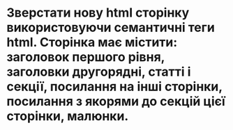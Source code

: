 # Зверстати нову html сторінку використовуючи семантичні теги html. Сторінка має містити: заголовок першого рівня, заголовки другорядні, статті і секції, посилання на інші сторінки, посилання з якорями до секцій цієї сторінки, малюнки.